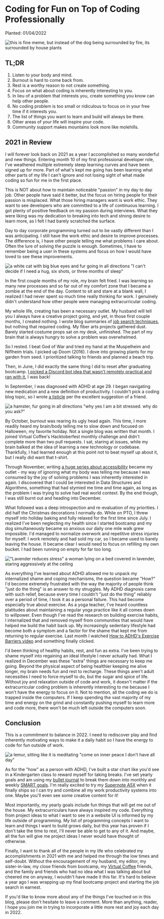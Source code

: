 # Coding for Fun on Top of Coding Professionally

Planted: 01/04/2022

![this is fine meme, but instead of the dog being surrounded by fire, its surrounded by house plants](https://images.abbeyperini.com/coding/plants.jpeg)

## TL;DR

1. Listen to your body and mind.
2. Burnout is hard to come back from.
3. Rest is a worthy reason to not create something.
4. Focus on what about coding is inherently interesting to you.
5. In lieu of a problem that interests you, create something you know can help other people.
6. No coding problem is too small or ridiculous to focus on in your free time if it interests you.
7. The list of things you want to learn and build will always be there.
8. Other areas of your life will inspire your code.
9. Community support makes mountains look more like molehills.

## 2021 in Review

I will forever look back on 2021 as a year I accomplished so many wonderful and new things. Entering month 10 of my first professional developer role, I've weathered multiple extremely steep learning curves and have been signed up for more. Part of what's kept me going has been learning what other parts of my life I can't ignore and not losing sight of what made coding so fun for me in the first place.

This is NOT about how to maintain noticeable "passion" in my day to day job. Other people have said it better, but the focus on hiring people for their passion is misplaced. What those hiring managers want is work ethic. They want to see developers who are committed to a life of continuous learning. I got plenty of positive feedback on my passion during interviews. What they were liking was my dedication to breaking into tech and strong desire to learn more, as I felt I had barely scratched the surface.

Day to day corporate programming turned out to be vastly different than I was anticipating. I still have the work ethic and desire to improve processes. The difference is, I have other people telling me what problems I care about. Often the lure of solving the puzzle is enough. Sometimes, I have to remember being a user in these systems and focus on how I would have loved to see these improvements.

![a white cat with big blue eyes and fur going in all directions "I can't decide if I need a hug, six shots, or three months of sleep"](https://images.abbeyperini.com/coding/hug.jpeg)

In the first couple months of my role, my brain felt fried. I was learning so many new processes and so far out of my comfort zone that I became a zombie at the end of the day. Content to sit and stare at a blank wall, I realized I had never spent so much time really thinking for work. I genuinely didn't understand how other people were managing extracurricular coding.

My whole life, creating has been a necessary outlet. My husband will tell you I always have a creative project going, and yet, in those first couple months, I created nothing. I wrote blog summaries of [job search techniques](https://dev.to/abbeyperini/series/15627), but nothing that required coding. My fiber arts projects gathered dust. Barely started costume props sat on my desk, unfinished. The part of my brain that is always hungry to solve a problem was overwhelmed.

So I rested. I beat God of War and tried my hand at the Muspelheim and Niflheim trials. I picked up Doom (2016). I dove into growing plants for my garden from seed. I prioritized talking to friends and planned a beach trip.

Then, in June, I did exactly the same thing I did to reset after graduating bootcamp. [I picked a Discord bot idea that wasn't remotely practical and ran with it.](https://dev.to/abbeyperini/panini-bot-1l6i) I was back!

In September, I was diagnosed with ADHD at age 29. I began navigating new medication and a new definition of productivity. I couldn't pick a coding blog topic, so I wrote [a listicle](https://dev.to/abbeyperini/8-things-i-ve-learned-working-in-a-legacy-codebase-4h6c) per the excellent suggestion of a friend.

![a hamster, fur going in all directions "why yes I am a bit stressed. why do you ask?"](https://images.abbeyperini.com/coding/stressed.jpeg)

By October, burnout was rearing its ugly head again. This time, I more readily heard my brain/body telling me to slow down and focused on Halloween, my favorite holiday. Not a single blog was written that month. I joined Virtual Coffee's Hacktoberfest monthly challenge and didn't complete more than two pull requests. I sat, staring at issues, while my brain balked at the idea of learning a new technology or codebase. Thankfully, I had learned enough at this point not to beat myself up about it, but I really did want that t-shirt.

Through November, writing [a huge series about accessibility](https://dev.to/abbeyperini/series/15625) became my outlet - my way of ignoring what my body was telling me because I was consumed by the joy of solving problems I was inherently interested in again. I discovered that I could be interested in Data Structures and Algorithms, something that had stymied me time and time again, as long as the problem I was trying to solve had real world context. By the end though, I was still burnt out and heading into December.

What followed was a deep introspection and re-evaluation of my priorities. I did half the Christmas decorations I normally do. While on PTO, I threw myself into holiday baking and fully relaxed for the first time since July. I realized I've been neglecting my health since I started bootcamp and my dog simultaneously became so anxious our daily one mile walk grew impossible. I'd managed to normalize overwork and repetitive stress injuries for myself. I work remotely and had sold my car, so I became used to barely leaving the house. It became clear I would need to focus on refilling my own bucket. I had been running on empty for far too long.

!["Lavender reduces stress" a woman lying on a bed covered in lavender, staring aggressively at the ceiling](https://images.abbeyperini.com/coding/lavender.jpeg)

As everything I've learned about ADHD allowed me to unpack my internalized shame and coping mechanisms, the question became "How?" I'd become extremely frustrated with the way the majority of people think "just do the thing" is an answer to my struggles. My ADHD diagnosis came with such relief, because every time I couldn't "just do the thing" reliably over a period of time, I took it as a personal failure. This had become especially true about exercise. As a yoga teacher, I've heard countless platitudes about maintaining a regular yoga practice like it all comes down to willpower. Even though I've read the research on building exercise habits, I internalized that and removed myself from communities that would have helped me build the habit back up. My increasingly sedentary lifestyle had become both a symptom and a factor for the shame that kept me from returning to regular exercise. Last month I watched [How to ADHD's Exercise Barriers video](https://www.youtube.com/watch?v=MWi5CmHBxs0) and something finally clicked.

I'd been thinking of healthy habits, rest, and fun as extra. I've been trying to shame myself into regaining an ideal lifestyle I never actually had. What I realized in December was these "extra" things are necessary to keep me going. Beyond the physical aspect of being healthier keeping me alive longer, my brain needs fun and rest to recharge. These things aren't adult necessities I need to force myself to do, but the sugar and spice of life. Without joy and relaxation outside of code and work, it doesn't matter if the extracurricular coding problem is inherently interesting to me because I won't have the energy to focus on it. Not to mention, all the coding we do is trapped inside the computers. If I keep spending the vast majority of my time and energy on the grind and constantly pushing myself to learn more and code more, there won't be much left outside the computers soon.

## Conclusion

This is a commitment to balance in 2022. I need to rediscover play and find inherently motivating ways to make it a daily habit so I have the energy to code for fun outside of work.

![a lemur, sitting like it is meditating "come on inner peace I don't have all day"](https://images.abbeyperini.com/coding/inner.jpeg)

As for the "how" as a person with ADHD, I've built a star chart like you'd see in a Kindergarten class to reward myself for taking breaks. I've set yearly goals and am using my [bullet journal](https://bulletjournal.com/) to break them down into monthly and weekly [SMART goals](https://en.wikipedia.org/wiki/SMART_criteria). I'm really excited to try my [Supernote A5X](https://supernote.com/products/supernote?variant=40710391955647) when it finally ships so I can try and combine all my work productivity systems into one. Maybe you'll even see some creative content for it!

Most importantly, my yearly goals include fun things that will get me out of the house. My extracurriculars have always inspired my code. Everything from project ideas to what I want to see in a website UI is informed by my life outside of programming. My list of programming concepts I want to learn and things I want to build grows daily, but this year has proven if I don't take the time to rest, I'll never be able to get to any of it. And maybe, all the fun will give me project ideas I never would have thought of otherwise.

Finally, I want to thank all of the people in my life who celebrated my accomplishments in 2021 with me and helped me through the low times and self-doubt. Without the encouragement of my husband, my editor, my sister-in-law, my close friends from bootcamp, my [Virtual Coffee](https://virtualcoffee.io/) friends, and the family and friends who had no idea what I was talking about but cheered me on anyway, I wouldn't have made it this far. It's hard to believe a year ago I was wrapping up my final bootcamp project and starting the job search in earnest.

If you'd like to know more about any of the things I've touched on in this blog, please don't hesitate to leave a comment. More than anything, reader, I hope you join me in trying to incorporate a little more rest and joy each day in 2022.
